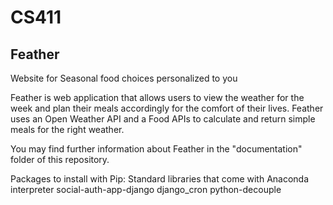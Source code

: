 # CS411
## Feather
Website for Seasonal food choices personalized to you

Feather is web application that allows users to view the weather for the week and plan their meals accordingly for the comfort of their lives. Feather uses an Open Weather API and a Food APIs to calculate and return simple meals for the right weather.

You may find further information about Feather in the "documentation" folder of this repository.

Packages to install with Pip:
Standard libraries that come with Anaconda interpreter
social-auth-app-django
django_cron
python-decouple

